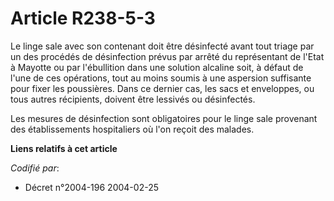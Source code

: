 # Article R238-5-3

Le linge sale avec son contenant doit être désinfecté avant tout triage par un des procédés de désinfection prévus par arrêté
du représentant de l'Etat à Mayotte ou par l'ébullition dans une solution alcaline soit, à défaut de l'une de ces opérations,
tout au moins soumis à une aspersion suffisante pour fixer les poussières. Dans ce dernier cas, les sacs et enveloppes, ou
tous autres récipients, doivent être lessivés ou désinfectés.

Les mesures de désinfection sont obligatoires pour le linge sale provenant des établissements hospitaliers où l'on reçoit des
malades.

**Liens relatifs à cet article**

_Codifié par_:

  - Décret n°2004-196 2004-02-25
